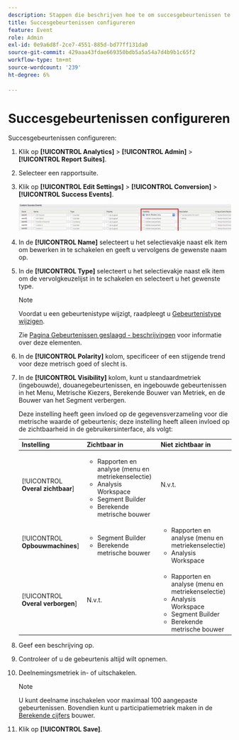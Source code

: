 ```yaml
---
description: Stappen die beschrijven hoe te om succesgebeurtenissen te vormen.
title: Succesgebeurtenissen configureren
feature: Event
role: Admin
exl-id: 0e9a6d8f-2ce7-4551-885d-bd77ff131da0
source-git-commit: 429aaa43fdae669350bdb5a5a54a7d4b9b1c65f2
workflow-type: tm+mt
source-wordcount: '239'
ht-degree: 6%

---
```


# Succesgebeurtenissen configureren

Succesgebeurtenissen configureren:

1. Klik op **[!UICONTROL Analytics]** > **[!UICONTROL Admin]** > **[!UICONTROL Report Suites]**.
1. Selecteer een rapportsuite.
1. Klik op **[!UICONTROL Edit Settings]** > **[!UICONTROL Conversion]** > **[!UICONTROL Success Events]**.

   ![Stap Resultaat](/help/admin/admin/c-manage-report-suites/c-edit-report-suites/conversion-var-admin/c-success-events/assets/success_event_page.png)

1. In de **[!UICONTROL Name]** selecteert u het selectievakje naast elk item om bewerken in te schakelen en geeft u vervolgens de gewenste naam op.
1. In de **[!UICONTROL Type]** selecteert u het selectievakje naast elk item om de vervolgkeuzelijst in te schakelen en selecteert u het gewenste type.

   >[!NOTE]
   >
   >Voordat u een gebeurtenistype wijzigt, raadpleegt u [Gebeurtenistype wijzigen](/help/admin/admin/c-manage-report-suites/c-edit-report-suites/conversion-var-admin/c-success-events/event-type.md).

   Zie [Pagina Gebeurtenissen geslaagd - beschrijvingen](/help/admin/admin/c-manage-report-suites/c-edit-report-suites/conversion-var-admin/c-success-events/success-event.md) voor informatie over deze elementen.

1. In de **[!UICONTROL Polarity]** kolom, specificeer of een stijgende trend voor deze metrisch goed of slecht is.
1. In de **[!UICONTROL Visibility]** kolom, kunt u standaardmetriek (ingebouwde), douanegebeurtenissen, en ingebouwde gebeurtenissen in het Menu, Metrische Kiezers, Berekende Bouwer van Metriek, en de Bouwer van het Segment verbergen.

   Deze instelling heeft geen invloed op de gegevensverzameling voor die metrische waarde of gebeurtenis; deze instelling heeft alleen invloed op de zichtbaarheid in de gebruikersinterface, als volgt:


   | Instelling | Zichtbaar in | Niet zichtbaar in |
   |---------|----------|---------|
   | [!UICONTROL **Overal zichtbaar**] | <ul><li>Rapporten en analyse (menu en metriekenselectie)</li><li>Analysis Workspace</li><li>Segment Builder</li><li>Berekende metrische bouwer</li></ul> | N.v.t. |
   | [!UICONTROL **Opbouwmachines**] | <ul><li>Segment Builder</li><li>Berekende metrische bouwer</li></ul> | <ul><li>Rapporten en analyse (menu en metriekenselectie)</li><li>Analysis Workspace</li></ul> |
   | [!UICONTROL **Overal verborgen**] | N.v.t. | <ul><li>Rapporten en analyse (menu en metriekenselectie)</li><li>Analysis Workspace</li><li>Segment Builder</li><li>Berekende metrische bouwer</li></ul> |

1. Geef een beschrijving op.
1. Controleer of u de gebeurtenis altijd wilt opnemen.
1. Deelnemingsmetriek in- of uitschakelen.

   >[!NOTE]
   >
   >U kunt deelname inschakelen voor maximaal 100 aangepaste gebeurtenissen. Bovendien kunt u participatiemetriek maken in de [Berekende cijfers](/help/components/c-calcmetrics/c-workflow/cm-workflow/c-build-metrics/participation-metric.md) bouwer.

1. Klik op **[!UICONTROL Save]**.
